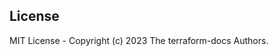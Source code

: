 ## License

MIT License - Copyright (c) 2023 The terraform-docs Authors.

<!-- MARKDOWN LINKS & IMAGES -->
<!-- https://www.markdownguide.org/basic-syntax/#reference-style-links -->
[contributors-shield]: https://img.shields.io/github/contributors/Erylis21/repo_name.svg?style=for-the-badge
[contributors-url]: https://github.com/Erylis21/az-vm-windows/graphs/contributors
[forks-shield]: https://img.shields.io/github/forks/Erylis21/az-vm-windows.svg?style=for-the-badge
[forks-url]: https://github.com/Erylis21/az-vm-windows/network/members
[stars-shield]: https://img.shields.io/github/stars/Erylis21/az-vm-windows.svg?style=for-the-badge
[stars-url]: https://github.com/Erylis21/az-vm-windows/stargazers
[issues-shield]: https://img.shields.io/github/issues/Erylis21/az-vm-windows.svg?style=for-the-badge
[issues-url]: https://github.com/Erylis21/az-vm-windows/issues
[license-shield]: https://img.shields.io/github/license/Erylis21/az-vm-windows.svg?style=for-the-badge
[license-url]: https://github.com/Erylis21/az-vm-windows/blob/main/LICENSE.txt
[linkedin-shield]: https://img.shields.io/badge/-LinkedIn-black.svg?style=for-the-badge&logo=linkedin&colorB=555
[linkedin-url]: https://linkedin.com/in/linkedin_username
